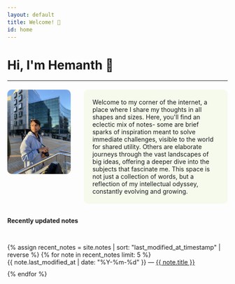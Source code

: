 ```yaml
---
layout: default
title: Welcome! 🥬
id: home
---
```

# Hi, I'm Hemanth 🌱

---

<meta name="viewport" content="width=device-width, initial-scale=1.0">

<div style="display: flex; align-items: flex-start; gap: 30px; margin-top: 20px;">
    <div style="flex: 1; max-width: 700px;">
        <img src="assets/images/IMG_5994.jpeg" alt="Image" style="width: 100%; height: auto; border-radius: 10px;">
    </div>
    <div style="flex: 2; padding: 20px; background-color: rgba(156, 213, 56, .08); border-radius: 10px;">
        Welcome to my corner of the internet, a place where I share my thoughts in all shapes and sizes. Here, you'll find an eclectic mix of notes- some are brief sparks of inspiration meant to solve immediate challenges, visible to the world for shared utility. Others are elaborate journeys through the vast landscapes of big ideas, offering a deeper dive into the subjects that fascinate me. This space is not just a collection of words, but a reflection of my intellectual odyssey, constantly evolving and growing.
    </div>
</div>

<!-- Recently Updated Notes Section -->
<div style="margin-top: 30px;">
    <strong>Recently updated notes</strong>
    <ul style="list-style: none; padding: 0;">
        {% assign recent_notes = site.notes | sort: "last_modified_at_timestamp" | reverse %}
        {% for note in recent_notes limit: 5 %}
        <li style="margin-bottom: 10px;">
            {{ note.last_modified_at | date: "%Y-%m-%d" }} — <a class="internal-link" href="{{ site.baseurl }}{{ note.url }}">{{ note.title }}</a>
        </li>
        {% endfor %}
    </ul>
</div>

<style>
  .wrapper {
    max-width: 46em;
    margin: auto;
  }

  /* Flexbox Layout for Larger Screens */
  div {
    display: flex;
    flex-wrap: wrap; /* Allows items to wrap on smaller screens */
    gap: 30px;
  }

  div > div {
    flex: 1; /* Each child takes equal space */
  }

  /* Image Styles */
  img {
    max-width: 100%; /* Ensure image is not larger than its container */
    height: auto; /* Maintain aspect ratio */
    border-radius: 10px;
  }

  /* Responsive Design for Mobile */
  @media (max-width: 768px) {
    div > div {
      flex-basis: 100%; /* Each child takes full width on smaller screens */
    }
  }
</style>